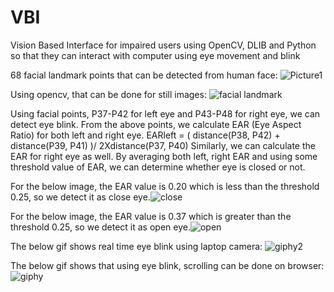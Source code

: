# VBI
Vision Based Interface for impaired users using OpenCV, DLIB and Python so that they can interact with computer using eye movement and blink


68 facial landmark points that can be detected from human face:
![Picture1](https://user-images.githubusercontent.com/5523584/54092435-6b720000-4362-11e9-80cd-c7815d7a4e64.png)

Using opencv, that can be done for still images:
![facial landmark](https://user-images.githubusercontent.com/5523584/54007972-8b22e180-4132-11e9-9baa-522e3b165775.jpeg)

Using facial points, P37-P42 for left eye and P43-P48 for right eye, we can detect eye blink.
From the above points, we calculate EAR (Eye Aspect Ratio) for both left and right eye. 
EARleft = ( distance(P38, P42) + distance(P39, P41) )/ 2Xdistance(P37, P40)
Similarly, we can calculate the EAR for right eye as well. By averaging both left, right EAR and using some threshold value of EAR, we can determine whether eye is closed or not.

For the below image, the EAR value is 0.20 which is less than the threshold 0.25, so we detect it as close eye.![close](https://user-images.githubusercontent.com/5523584/54007966-83fbd380-4132-11e9-94e2-6d961f67811e.jpeg)

For the below image, the EAR value is 0.37 which is greater than the threshold 0.25, so we detect it as open eye.![open](https://user-images.githubusercontent.com/5523584/54007967-83fbd380-4132-11e9-988b-36157cd10c4b.jpeg)

The below gif shows real time eye blink using laptop camera:
![giphy2](https://user-images.githubusercontent.com/5523584/54092709-b2adc000-4365-11e9-90c9-4d6dae63f5f7.gif)

The below gif shows that using eye blink, scrolling can be done on browser:
![giphy](https://user-images.githubusercontent.com/5523584/54092434-6b720000-4362-11e9-9c1c-1362e09046c6.gif)
